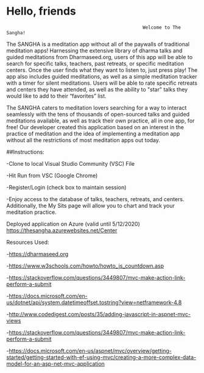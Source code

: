 # Hello, friends

                                                      Welcome to The Sangha!
                                                      
  The SANGHA is a meditation app without all of the paywalls of traditional meditation apps! Harnessing the extensive library of dharma talks and guided meditations from Dharmaseed.org, users of this app will be able to search for specific talks, teachers, past retreats, or specific meditation centers. Once the user finds what they want to listen to, just press play! The app also includes guided meditations, as well as a simple meditation tracker with a timer for silent meditations. Users will be able to rate specific retreats and centers they have attended, as well as the ability to "star" talks they would like to add to their “favorites” list. 

  The SANGHA caters to meditation lovers searching for a way to interact seamlessly with the tens of thousands of open-sourced talks and guided meditations available, as well as track their own practice, all in one app, for free!  Our developer created this application based on an interest in the practice of meditation and the idea of implementing a meditation app without all the restrictions of most meditation apps out today. 


##Instructions:

-Clone to local Visual Studio Community (VSC) File

-Hit Run from VSC (Google Chrome)

-Register/Login (check box to maintain session)

-Enjoy access to the database of talks, teachers, retreats, and centers. Additionally, the My Sits page will allow you to chart and track your meditation practice.

Deployed application on Azure (valid until 5/12/2020)
https://thesangha.azurewebsites.net/Center

Resources Used:

-https://dharmaseed.org

-https://www.w3schools.com/howto/howto_js_countdown.asp

-https://stackoverflow.com/questions/3449807/mvc-make-action-link-perform-a-submit

-https://docs.microsoft.com/en-us/dotnet/api/system.datetimeoffset.tostring?view=netframework-4.8

-http://www.codedigest.com/posts/35/adding-javascript-in-aspnet-mvc-views

-https://stackoverflow.com/questions/3449807/mvc-make-action-link-perform-a-submit

-https://docs.microsoft.com/en-us/aspnet/mvc/overview/getting-started/getting-started-with-ef-using-mvc/creating-a-more-complex-data-model-for-an-asp-net-mvc-application
